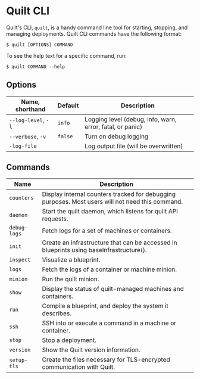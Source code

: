# Quilt CLI

Quilt's CLI, `quilt`, is a handy command line tool for starting, stopping, and
managing deployments. Quilt CLI commands have the following format:

```console
$ quilt [OPTIONS] COMMAND
```

To see the help text for a specific command, run:

```console
$ quilt COMMAND --help
```


## Options
| Name, shorthand     | Default | Description                                               |
|---------------------|---------|-----------------------------------------------------------|
| `--log-level`, `-l` | `info`  | Logging level (debug, info, warn, error, fatal, or panic) |
| `--verbose`, `-v`   | `false` | Turn on debug logging                                     |
| `-log-file`         |         | Log output file (will be overwritten)                     |


## Commands

| Name         | Description                                                                                      |
|--------------|--------------------------------------------------------------------------------------------------|
| `counters`   | Display internal counters tracked for debugging purposes. Most users will not need this command. |
| `daemon`     | Start the quilt daemon, which listens for quilt API requests.                                    |
| `debug-logs` | Fetch logs for a set of machines or containers.                                                  |
| `init`       | Create an infrastructure that can be accessed in blueprints using baseInfrastructure().          |
| `inspect`    | Visualize a blueprint.                                                                           |
| `logs`       | Fetch the logs of a container or machine minion.                                                 |
| `minion`     | Run the quilt minion.                                                                            |
| `show`       | Display the status of quilt-managed machines and containers.                                     |
| `run`        | Compile a blueprint, and deploy the system it describes.                                         |
| `ssh`        | SSH into or execute a command in a machine or container.                                         |
| `stop`       | Stop a deployment.                                                                               |
| `version`    | Show the Quilt version information.                                                              |
| `setup-tls`  | Create the files necessary for TLS-encrypted communication with Quilt.                           |
